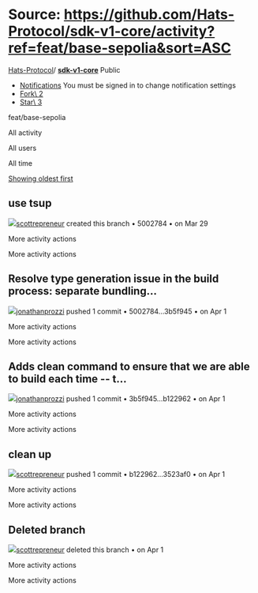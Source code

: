 # Source: https://github.com/Hats-Protocol/sdk-v1-core/activity?ref=feat/base-sepolia&sort=ASC

[Hats-Protocol](https://github.com/Hats-Protocol)/ **[sdk-v1-core](https://github.com/Hats-Protocol/sdk-v1-core)** Public

- [Notifications](https://github.com/login?return_to=%2FHats-Protocol%2Fsdk-v1-core) You must be signed in to change notification settings
- [Fork\\
2](https://github.com/login?return_to=%2FHats-Protocol%2Fsdk-v1-core)
- [Star\\
3](https://github.com/login?return_to=%2FHats-Protocol%2Fsdk-v1-core)


feat/base-sepolia

All activity

All users

All time

[Showing oldest first](https://github.com/Hats-Protocol/sdk-v1-core/activity?ref=feat/base-sepolia)

## use tsup

[![](https://avatars.githubusercontent.com/u/1778380?s=80&v=4)scottrepreneur](https://github.com/scottrepreneur) created this branch • 5002784 •
on Mar 29

More activity actions

More activity actions

## Resolve type generation issue in the build process: separate bundling…

[![](https://avatars.githubusercontent.com/u/9438776?s=80&v=4)jonathanprozzi](https://github.com/jonathanprozzi) pushed 1 commit • 5002784…3b5f945 •
on Apr 1

More activity actions

More activity actions

## Adds clean command to ensure that we are able to build each time -- t…

[![](https://avatars.githubusercontent.com/u/9438776?s=80&v=4)jonathanprozzi](https://github.com/jonathanprozzi) pushed 1 commit • 3b5f945…b122962 •
on Apr 1

More activity actions

More activity actions

## clean up

[![](https://avatars.githubusercontent.com/u/1778380?s=80&v=4)scottrepreneur](https://github.com/scottrepreneur) pushed 1 commit • b122962…3523af0 •
on Apr 1

More activity actions

More activity actions

## Deleted branch

[![](https://avatars.githubusercontent.com/u/1778380?s=80&v=4)scottrepreneur](https://github.com/scottrepreneur) deleted this branch •
on Apr 1

More activity actions

More activity actions
